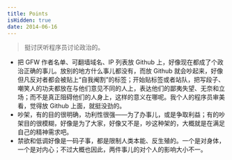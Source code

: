 ```yaml
---
title: Points
isHidden: true
date: 2014-06-16
---
```

> 挺讨厌听程序员讨论政治的。

- 把 GFW 作者名单、可翻墙域名、IP 列表放 Github 上，好像现在都成了个政治正确的事儿。放别的地方什么事儿都没有，而放 Github 就会吵起来，好像但凡反对者都会被贴上“自我阉割”的标签；开始贴标签或者站队，把写段子、嘲笑人的功夫都放在与他们意见不同的人上，表达他们的鄙夷失望、无奈和立场；而不是真正阻碍他们的人身上，这样的意义在哪呢。我个人的程序员审美看，觉得放 Github 上面，就挺没劲的。
- 吵架，有的目的很明确，功利性很强——为了办事儿，或是争取利益；有的吵架目的很模糊，好像是为了大家，好像又不是，吵这种架的，大概就是在满足自己的精神需求吧。
- 禁欲和低调好像是一码子事，都是限制人类本能、反生殖的。一个是对身体，一个是对内心；不过大概也因此，两件事儿的对个人的影响大小不一。